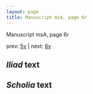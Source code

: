 ```yaml
---
layout: page
title: Manuscript msA, page 6r
---
```


Manuscript msA, page 6r

prev:  [5v](../5v) | next:  [6v](../6v)

## *Iliad* text



## *Scholia* text

